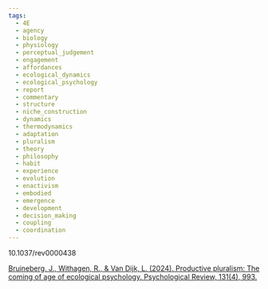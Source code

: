 ```yaml
---
tags:
  - 4E
  - agency
  - biology
  - physiology
  - perceptual_judgement
  - engagement
  - affordances
  - ecological_dynamics
  - ecological_psychology
  - report
  - commentary
  - structure
  - niche_construction
  - dynamics
  - thermodynamics
  - adaptation
  - pluralism
  - theory
  - philosophy
  - habit
  - experience
  - evolution
  - enactivism
  - embodied
  - emergence
  - development
  - decision_making
  - coupling
  - coordination
---
```

10.1037/rev0000438

[Bruineberg, J., Withagen, R., & Van Dijk, L. (2024). Productive pluralism: The coming of age of ecological psychology. Psychological Review, 131(4), 993.](https://pure.rug.nl/ws/portalfiles/portal/869906151/retrieve.pdf)